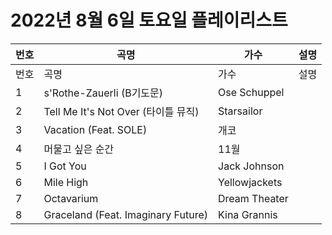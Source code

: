 # 2022년 8월 6일 토요일 플레이리스트

| 번호 | 곡명 | 가수 | 설명 |
|------|------|------|------|
| 번호 | 곡명 | 가수 | 설명 |
| 1 | s'Rothe-Zauerli (B기도문) | Ose Schuppel |  |
| 2 | Tell Me It's Not Over (타이틀 뮤직) | Starsailor |  |
| 3 | Vacation (Feat. SOLE) | 개코 |  |
| 4 | 머물고 싶은 순간 | 11월 |  |
| 5 | I Got You | Jack Johnson |  |
| 6 | Mile High | Yellowjackets |  |
| 7 | Octavarium | Dream Theater |  |
| 8 | Graceland (Feat. Imaginary Future) | Kina Grannis |  |
